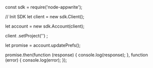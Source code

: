 const sdk = require('node-appwrite');

// Init SDK
let client = new sdk.Client();

let account = new sdk.Account(client);

client
    .setProject('')
;

let promise = account.updatePrefs();

promise.then(function (response) {
    console.log(response);
}, function (error) {
    console.log(error);
});